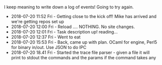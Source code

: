 I keep meaning to write down a log of events! Going to try again.

* 2018-07-20 11:52 Fri - Getting close to the kick off! Mike has arrived and we're getting repos set up
* 2018-07-20 12:00 Fri - Reload .... NOTHING. No site changes.
* 2018-07-20 12:01 Fri - Task description up! reading...
* 2018-07-20 12:37 Fri - Went to eat
* 2018-07-20 15:53 Fri - Back, came up with plan. OCaml for engine, Perl5 for binary in/out. Use JSON to do IPC
* 2018-07-20 18.41 Fri - Started the trace file parser - given a file it will print to stdout the commands and the params if the command takes any
